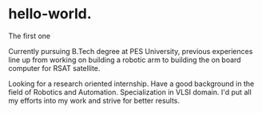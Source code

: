 # hello-world.
The first one

Currently pursuing B.Tech degree at PES University, previous experiences line up from working on building a robotic arm to building the on board computer for RSAT satellite.

Looking for a research oriented internship. Have a good background in the field of Robotics and Automation. Specialization in VLSI domain. I'd put all my efforts into my work and strive for better results.
